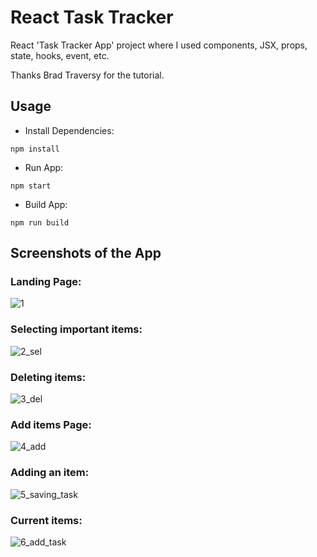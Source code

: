 # React Task Tracker

React 'Task Tracker App' project where I used components, JSX, props, state, hooks, event, etc.

Thanks Brad Traversy for the tutorial.

## Usage

* Install Dependencies:
```
npm install
```

* Run App:
```
npm start
```

* Build App:
```
npm run build
```

## Screenshots of the App

### Landing Page:
![1](https://github.com/victorshamo/react_task_tracker_app/assets/37343169/4c33718a-111d-4f05-8193-3b8ee57726c3)

### Selecting important items:
![2_sel](https://github.com/victorshamo/react_task_tracker_app/assets/37343169/e915ebc3-d00d-4338-b76c-b62453bf96db)

### Deleting items:
![3_del](https://github.com/victorshamo/react_task_tracker_app/assets/37343169/05c4c13d-ef3e-401e-a88c-499ec5522c66)

### Add items Page:
![4_add](https://github.com/victorshamo/react_task_tracker_app/assets/37343169/1957ce76-39e3-4477-a289-fec35eff7452)

### Adding an item:
![5_saving_task](https://github.com/victorshamo/react_task_tracker_app/assets/37343169/6ca77343-de2d-4dbd-9afb-f3198a888a68)

### Current items:
![6_add_task](https://github.com/victorshamo/react_task_tracker_app/assets/37343169/5810582b-22e6-46ab-a66f-3658419ff095)

